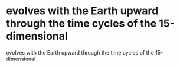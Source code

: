 # evolves with the Earth upward through the time cycles of the 15-dimensional

evolves with the Earth upward through the time cycles of the 15-dimensional